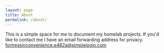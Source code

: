 ```yaml
---
layout: page
title: About
permalink: /about/
---
```


This is a simple space for me to document my homelab projects. If you'd like to contact me I have an email forwarding address for privacy. fortressinconvenience.e482a@simplelogin.com